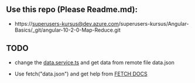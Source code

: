 ## Use this repo (Please Readme.md): 

- https://superusers-kursus@dev.azure.com/superusers-kursus/Angular-Basics/_git/angular-10-2-0-Map-Reduce.git


## TODO

- change the [data.service.ts](https://dev.azure.com/superusers-kursus/Angular-Basics/_git/angular-10-2-0-Map-Reduce.git?path=%2Fsrc%2Fapp%2Fdata.service.ts) and get data from remote file data.json 

- Use fetch("data.json") and get help from [FETCH DOCS](https://developer.mozilla.org/en-US/docs/Web/API/Fetch_API/Using_Fetch)
